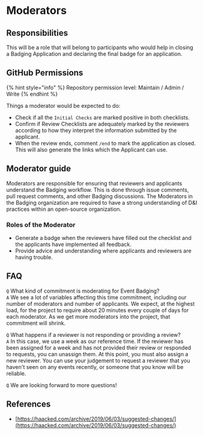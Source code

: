 # Moderators

## Responsibilities

This will be a role that will belong to participants who would help in closing a Badging Application and declaring the final badge for an application.

## GitHub Permissions

{% hint style="info" %}
Repository permission level: Maintain / Admin / Write
{% endhint %}

Things a moderator would be expected to do:

* Check if all the `Initial Checks` are marked positive in both checklists.
* Confirm if Review Checklists are adequately marked by the reviewers according to how they interpret the information submitted by the applicant.
* When the review ends, comment `/end` to mark the application as closed. This will also generate the links which the Applicant can use.

## Moderator guide

Moderators are responsible for ensuring that reviewers and applicants understand the Badging workflow. This is done through issue comments, pull request comments, and other Badging discussions. The Moderators in the Badging organization are required to have a strong understanding of D&I practices within an open-source organization.

### Roles of the Moderator

* Generate a badge when the reviewers have filled out the checklist and the applicants have implemented all feedback.
* Provide advice and understanding where applicants and reviewers are having trouble.

## FAQ

`Q` What kind of commitment is moderating for Event Badging?  
`A` We see a lot of variables affecting this time commitment, including our number of moderators and number of applicants. We expect, at the highest load, for the project to require about 20 minutes every couple of days for each moderator. As we get more moderators into the project, that commitment will shrink.

`Q` What happens if a reviewer is not responding or providing a review?  
`A` In this case, we use a week as our reference time. If the reviewer has been assigned for a week and has not provided their review or responded to requests, you can unassign them. At this point, you must also assign a new reviewer. You can use your judgement to request a reviewer that you haven't seen on any events recently, or someone that you know will be reliable.

`Q` We are looking forward to more questions!

## References

* [https://haacked.com/archive/2019/06/03/suggested-changes/](https://haacked.com/archive/2019/06/03/suggested-changes/)

